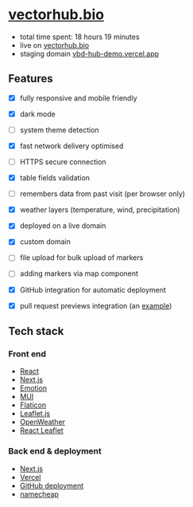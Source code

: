 # [vectorhub.bio](https://vectorhub.bio/)

- total time spent: 18 hours 19 minutes
- live on [vectorhub.bio](https://vectorhub.bio/)
- staging domain [vbd-hub-demo.vercel.app](https://vbd-hub-demo.vercel.app/)

## Features
- [x] fully responsive and mobile friendly
- [x] dark mode
- [ ] system theme detection
- [x] fast network delivery optimised
- [ ] HTTPS secure connection
- [x] table fields validation
- [ ] remembers data from past visit (per browser only)
- [x] weather layers (temperature, wind, precipitation)
- [x] deployed on a live domain
- [x] custom domain
- [ ] file upload for bulk upload of markers
- [ ] adding markers via map component
- [x] GitHub integration for automatic  deployment
- [x] pull request previews integration (an [example](https://github.com/smith558/vbd-hub-demo/pull/2#issuecomment-1962944862))


## Tech stack

### Front end
- [React](https://react.dev/)
- [Next.js](https://nextjs.org/)
- [Emotion](https://emotion.sh/)
- [MUI](https://mui.com/)
- [Flaticon](https://www.flaticon.com/)
- [Leaflet.js](https://leafletjs.com/)
- [OpenWeather](https://openweathermap.org/)
- [React Leaflet](https://react-leaflet.js.org/)

### Back end & deployment
- [Next.js](https://nextjs.org/)
- [Vercel](https://vercel.com/)
- [GitHub deployment](https://docs.github.com/en/actions/deployment/targeting-different-environments/using-environments-for-deployment)
- [namecheap](https://www.namecheap.com/)